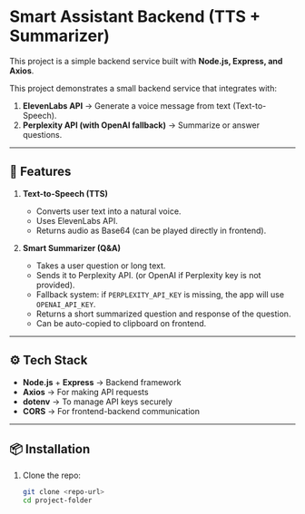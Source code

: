 # Smart Assistant Backend (TTS + Summarizer)

This project is a simple backend service built with **Node.js, Express, and Axios**.  

This project demonstrates a small backend service that integrates with:
1. **ElevenLabs API** → Generate a voice message from text (Text-to-Speech).
2. **Perplexity API (with OpenAI fallback)** → Summarize or answer questions.

---

## 🚀 Features
1. **Text-to-Speech (TTS)**  
   - Converts user text into a natural voice.  
   - Uses ElevenLabs API.  
   - Returns audio as Base64 (can be played directly in frontend).  

2. **Smart Summarizer (Q&A)**  
   - Takes a user question or long text.  
   - Sends it to Perplexity API.  (or OpenAI if Perplexity key is not provided).
   - Fallback system: if `PERPLEXITY_API_KEY` is missing, the app will use `OPENAI_API_KEY`.
   - Returns a short summarized question and response of the question.  
   - Can be auto-copied to clipboard on frontend.  

---

## ⚙️ Tech Stack
- **Node.js** + **Express** → Backend framework  
- **Axios** → For making API requests  
- **dotenv** → To manage API keys securely  
- **CORS** → For frontend-backend communication  

---

## 📦 Installation

1. Clone the repo:
   ```bash
   git clone <repo-url>
   cd project-folder
